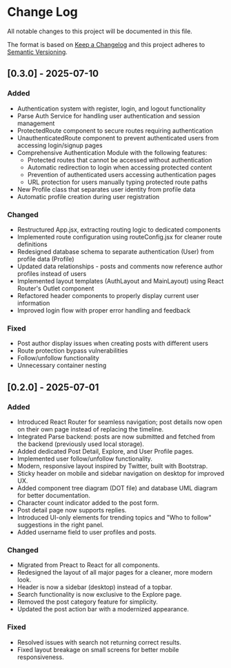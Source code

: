 # Change Log
All notable changes to this project will be documented in this file.

The format is based on [Keep a Changelog](http://keepachangelog.com/)
and this project adheres to [Semantic Versioning](http://semver.org/).

## [0.3.0] - 2025-07-10

### Added
- Authentication system with register, login, and logout functionality
- Parse Auth Service for handling user authentication and session management
- ProtectedRoute component to secure routes requiring authentication
- UnauthenticatedRoute component to prevent authenticated users from accessing login/signup pages
- Comprehensive Authentication Module with the following features:
  - Protected routes that cannot be accessed without authentication
  - Automatic redirection to login when accessing protected content
  - Prevention of authenticated users accessing authentication pages
  - URL protection for users manually typing protected route paths
- New Profile class that separates user identity from profile data
- Automatic profile creation during user registration

### Changed
- Restructured App.jsx, extracting routing logic to dedicated components
- Implemented route configuration using routeConfig.jsx for cleaner route definitions
- Redesigned database schema to separate authentication (User) from profile data (Profile)
- Updated data relationships - posts and comments now reference author profiles instead of users
- Implemented layout templates (AuthLayout and MainLayout) using React Router's Outlet component
- Refactored header components to properly display current user information
- Improved login flow with proper error handling and feedback

### Fixed
- Post author display issues when creating posts with different users
- Route protection bypass vulnerabilities
- Follow/unfollow functionality
- Unnecessary container nesting

## [0.2.0] - 2025-07-01

### Added
- Introduced React Router for seamless navigation; post details now open on their own page instead of replacing the timeline.
- Integrated Parse backend: posts are now submitted and fetched from the backend (previously used local storage).
- Added dedicated Post Detail, Explore, and User Profile pages.
- Implemented user follow/unfollow functionality.
- Modern, responsive layout inspired by Twitter, built with Bootstrap.
- Sticky header on mobile and sidebar navigation on desktop for improved UX.
- Added component tree diagram (DOT file) and database UML diagram for better documentation.
- Character count indicator added to the post form.
- Post detail page now supports replies.
- Introduced UI-only elements for trending topics and "Who to follow" suggestions in the right panel.
- Added username field to user profiles and posts.

### Changed
- Migrated from Preact to React for all components.
- Redesigned the layout of all major pages for a cleaner, more modern look.
- Header is now a sidebar (desktop) instead of a topbar.
- Search functionality is now exclusive to the Explore page.
- Removed the post category feature for simplicity.
- Updated the post action bar with a modernized appearance.

### Fixed
- Resolved issues with search not returning correct results.
- Fixed layout breakage on small screens for better mobile responsiveness.
